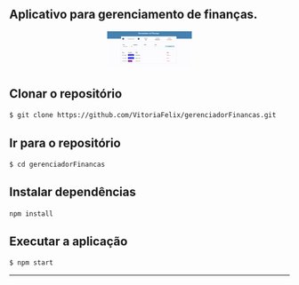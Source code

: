 

## Aplicativo para gerenciamento de finanças.


<p align="center">
  <img alt="Funcionamento da aplicação" src="https://github.com/VitoriaFelix/gerenciadorFinancas/blob/main/src/assets/gif.gif" width="30%" height="20%">
</p>


## Clonar o repositório
```bash
$ git clone https://github.com/VitoriaFelix/gerenciadorFinancas.git
```
## Ir para o repositório
```bash
$ cd gerenciadorFinancas
```

## Instalar dependências
```bash
npm install
```

## Executar a aplicação
```bash
$ npm start
```
---


